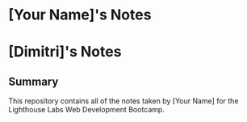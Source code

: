 # [Your Name]'s Notes
# [Dimitri]'s Notes
## Summary 
This repository contains all of the notes taken by [Your Name] for the Lighthouse Labs Web Development Bootcamp.